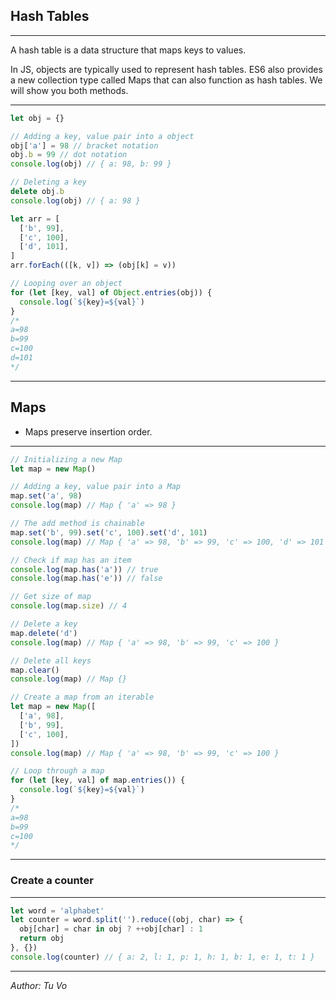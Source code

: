 ## Hash Tables

---

A hash table is a data structure that maps keys to values.

In JS, objects are typically used to represent hash tables. ES6 also provides a new collection type called Maps that can also function as hash tables. We will show you both methods.

---

```js
let obj = {}

// Adding a key, value pair into a object
obj['a'] = 98 // bracket notation
obj.b = 99 // dot notation
console.log(obj) // { a: 98, b: 99 }

// Deleting a key
delete obj.b
console.log(obj) // { a: 98 }

let arr = [
  ['b', 99],
  ['c', 100],
  ['d', 101],
]
arr.forEach(([k, v]) => (obj[k] = v))

// Looping over an object
for (let [key, val] of Object.entries(obj)) {
  console.log(`${key}=${val}`)
}
/*
a=98
b=99
c=100
d=101
*/
```

---

## Maps

- Maps preserve insertion order.

---

```js
// Initializing a new Map
let map = new Map()

// Adding a key, value pair into a Map
map.set('a', 98)
console.log(map) // Map { 'a' => 98 }

// The add method is chainable
map.set('b', 99).set('c', 100).set('d', 101)
console.log(map) // Map { 'a' => 98, 'b' => 99, 'c' => 100, 'd' => 101 }

// Check if map has an item
console.log(map.has('a')) // true
console.log(map.has('e')) // false

// Get size of map
console.log(map.size) // 4

// Delete a key
map.delete('d')
console.log(map) // Map { 'a' => 98, 'b' => 99, 'c' => 100 }

// Delete all keys
map.clear()
console.log(map) // Map {}

// Create a map from an iterable
let map = new Map([
  ['a', 98],
  ['b', 99],
  ['c', 100],
])
console.log(map) // Map { 'a' => 98, 'b' => 99, 'c' => 100 }

// Loop through a map
for (let [key, val] of map.entries()) {
  console.log(`${key}=${val}`)
}
/*
a=98
b=99
c=100
*/
```

---

### Create a counter

---

```js
let word = 'alphabet'
let counter = word.split('').reduce((obj, char) => {
  obj[char] = char in obj ? ++obj[char] : 1
  return obj
}, {})
console.log(counter) // { a: 2, l: 1, p: 1, h: 1, b: 1, e: 1, t: 1 }
```

---

_Author: Tu Vo_
